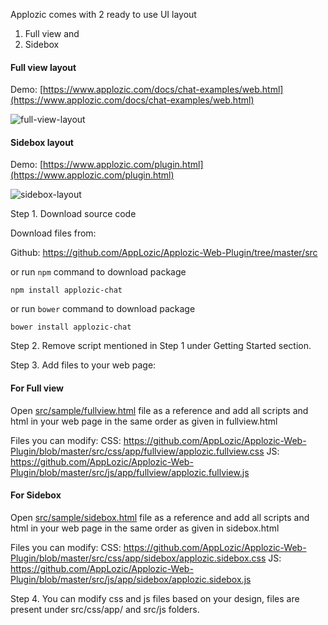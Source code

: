 Applozic comes with 2 ready to use UI layout
1. Full view and 
2. Sidebox

#### Full view layout

Demo: [https://www.applozic.com/docs/chat-examples/web.html](https://www.applozic.com/docs/chat-examples/web.html)


![full-view-layout](https://raw.githubusercontent.com/AppLozic/Applozic-Web-Plugin/master/src/sample/fullview.png)     




#### Sidebox layout

Demo: [https://www.applozic.com/plugin.html](https://www.applozic.com/plugin.html)


![sidebox-layout](https://raw.githubusercontent.com/AppLozic/Applozic-Web-Plugin/master/src/sample/sidebox.png)     


Step 1. Download source code

Download files from:

Github:
https://github.com/AppLozic/Applozic-Web-Plugin/tree/master/src

or run ```npm``` command to download package
```
npm install applozic-chat

```

or run ```bower``` command to download package

```
bower install applozic-chat
```

Step 2. Remove script mentioned in Step 1 under Getting Started section.

Step 3. Add files to your web page:
#### For Full view 
Open [src/sample/fullview.html](https://github.com/AppLozic/Applozic-Web-Plugin/tree/master/src/sample/fullview.html) file as a reference and add all scripts and html in your web page in the same order as given in fullview.html

Files you can modify:
CSS: https://github.com/AppLozic/Applozic-Web-Plugin/blob/master/src/css/app/fullview/applozic.fullview.css
JS: https://github.com/AppLozic/Applozic-Web-Plugin/blob/master/src/js/app/fullview/applozic.fullview.js

#### For Sidebox 
Open [src/sample/sidebox.html](https://github.com/AppLozic/Applozic-Web-Plugin/blob/master/public/plugin/sample/sidebox.html) file as a reference and add all scripts and html in your web page in the same order as given in sidebox.html

Files you can modify:
CSS: https://github.com/AppLozic/Applozic-Web-Plugin/blob/master/src/css/app/sidebox/applozic.sidebox.css
JS: https://github.com/AppLozic/Applozic-Web-Plugin/blob/master/src/js/app/sidebox/applozic.sidebox.js

Step 4. You can modify css and js files based on your design, files are present under src/css/app/ and src/js folders.


 
